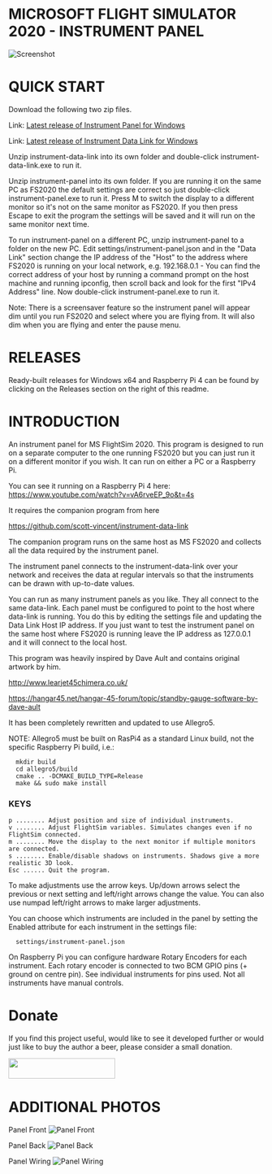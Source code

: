 # MICROSOFT FLIGHT SIMULATOR 2020 - INSTRUMENT PANEL

![Screenshot](Screenshot.jpg)

# QUICK START

Download the following two zip files.

Link: [Latest release of Instrument Panel for Windows](https://github.com/scott-vincent/instrument-panel/releases/download/v1.3.0/instrument-panel-v1.3.0-Windows-x64.zip)

Link: [Latest release of Instrument Data Link for Windows](https://github.com/scott-vincent/instrument-data-link/releases/download/v1.3.0/instrument-data-link-v1.3.0-windows-x64.zip)

Unzip instrument-data-link into its own folder and double-click instrument-data-link.exe to run it.

Unzip instrument-panel into its own folder. If you are running it on the same PC as FS2020 the default settings are correct so just double-click instrument-panel.exe to run it. Press M to switch the display to a different monitor so it's not on the same monitor as FS2020. If you then press Escape to exit the program the settings will be saved and it will run on the same monitor next time.

To run instrument-panel on a different PC, unzip instrument-panel to a folder on the new PC. Edit settings/instrument-panel.json and in the "Data Link" section change the IP address of the "Host" to the address where FS2020 is running on your local network, e.g. 192.168.0.1 - You can find the correct address of your host by running a command prompt on the host machine and running ipconfig, then scroll back and look for the first "IPv4 Address" line. Now double-click instrument-panel.exe to run it.

Note: There is a screensaver feature so the instrument panel will appear dim until you run FS2020 and select where you are flying from. It will also dim when you are flying and enter the pause menu.

# RELEASES

Ready-built releases for Windows x64 and Raspberry Pi 4 can be found by clicking on the Releases section on the right of this readme.

# INTRODUCTION

An instrument panel for MS FlightSim 2020. This program is designed to run
on a separate computer to the one running FS2020 but you can just run it on
a different monitor if you wish. It can run on either a PC or a Raspberry Pi.

You can see it running on a Raspberry Pi 4 here: https://www.youtube.com/watch?v=vA6rveEP_9o&t=4s

It requires the companion program from here

  https://github.com/scott-vincent/instrument-data-link

The companion program runs on the same host as MS FS2020 and collects all
the data required by the instrument panel.

The instrument panel connects to the instrument-data-link over your network and
receives the data at regular intervals so that the instruments can be drawn with
up-to-date values.

You can run as many instrument panels as you like. They all connect to the same
data-link. Each panel must be configured to point to the host where data-link
is running. You do this by editing the settings file and updating the Data Link
Host IP address. If you just want to test the instrument panel on the same
host where FS2020 is running leave the IP address as 127.0.0.1 and it will
connect to the local host.

This program was heavily inspired by Dave Ault and contains original artwork by him.

  http://www.learjet45chimera.co.uk/
  
  https://hangar45.net/hangar-45-forum/topic/standby-gauge-software-by-dave-ault
  
It has been completely rewritten and updated to use Allegro5.

NOTE: Allegro5 must be built on RasPi4 as a standard Linux build, not the
specific Raspberry Pi build, i.e.:
```
  mkdir build
  cd allegro5/build
  cmake .. -DCMAKE_BUILD_TYPE=Release
  make && sudo make install
```
### KEYS
```
p ........ Adjust position and size of individual instruments.
v ........ Adjust FlightSim variables. Simulates changes even if no FlightSim connected.
m ........ Move the display to the next monitor if multiple monitors are connected.
s ........ Enable/disable shadows on instruments. Shadows give a more realistic 3D look.
Esc ...... Quit the program.
```
To make adjustments use the arrow keys. Up/down arrows select the previous or next
setting and left/right arrows change the value. You can also use numpad left/right
arrows to make larger adjustments.

You can choose which instruments are included in the panel by setting the Enabled
attribute for each instrument in the settings file:
```
  settings/instrument-panel.json
```
On Raspberry Pi you can configure hardware Rotary Encoders for each instrument.
Each rotary encoder is connected to two BCM GPIO pins (+ ground on centre pin).
See individual instruments for pins used. Not all instruments have manual controls.

# Donate

If you find this project useful, would like to see it developed further or would just like to buy the author a beer, please consider a small donation.

[<img src="donate.svg" width="210" height="40">](https://paypal.me/scottvincent2020)

# ADDITIONAL PHOTOS

Panel Front
![Panel Front](Panel_Front.jpg)

Panel Back
![Panel Back](Panel_Back.jpg)

Panel Wiring
![Panel Wiring](Panel_Wiring.jpg)
